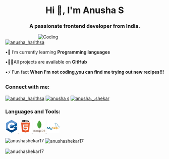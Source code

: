 <h1 align="center">Hi 👋, I'm Anusha S</h1>
<h3 align="center">A passionate frontend developer from India.</h3>
<img align="right" alt="Coding" width="400" src="https://media4.giphy.com/media/RbDKaczqWovIugyJmW/giphy.gif">
<p align="left"> <a href="https://twitter.com/anusha_harithsa" target="blank"><img src="https://img.shields.io/twitter/follow/anusha_harithsa?logo=twitter&style=for-the-badge" alt="anusha_harithsa" /></a> </p>

•🌱 I’m currently learning **Programming languages**

•👩‍🏫All projects are available on **GitHub**

•⚡ Fun fact **When I'm not coding,you can find me trying out new recipes!!!**

<h3 align="left">Connect with me:</h3>
<p align="left">
<a href="https://twitter.com/anusha_harithsa" target="blank"><img align="center" src="https://raw.githubusercontent.com/rahuldkjain/github-profile-readme-generator/master/src/images/icons/Social/twitter.svg" alt="anusha_harithsa" height="30" width="40" /></a>
<a href="https://linkedin.com/in/anusha s" target="blank"><img align="center" src="https://raw.githubusercontent.com/rahuldkjain/github-profile-readme-generator/master/src/images/icons/Social/linked-in-alt.svg" alt="anusha s" height="30" width="40" /></a>
<a href="https://instagram.com/anusha._.shekar" target="blank"><img align="center" src="https://raw.githubusercontent.com/rahuldkjain/github-profile-readme-generator/master/src/images/icons/Social/instagram.svg" alt="anusha._.shekar" height="30" width="40" /></a>
</p>

<h3 align="left">Languages and Tools:</h3>
<p align="left"> <a href="https://www.w3schools.com/cpp/" target="_blank" rel="noreferrer"> <img src="https://raw.githubusercontent.com/devicons/devicon/master/icons/cplusplus/cplusplus-original.svg" alt="cplusplus" width="40" height="40"/> </a> <a href="https://www.w3.org/html/" target="_blank" rel="noreferrer"> <img src="https://raw.githubusercontent.com/devicons/devicon/master/icons/html5/html5-original-wordmark.svg" alt="html5" width="40" height="40"/> </a> <a href="https://www.mongodb.com/" target="_blank" rel="noreferrer"> <img src="https://raw.githubusercontent.com/devicons/devicon/master/icons/mongodb/mongodb-original-wordmark.svg" alt="mongodb" width="40" height="40"/> </a> <a href="https://www.mysql.com/" target="_blank" rel="noreferrer"> <img src="https://raw.githubusercontent.com/devicons/devicon/master/icons/mysql/mysql-original-wordmark.svg" alt="mysql" width="40" height="40"/> </a> </p>

<p><img align="left" src="https://github-readme-stats.vercel.app/api/top-langs?username=anushashekar17&show_icons=true&locale=en&layout=compact" alt="anushashekar17" /></p>

<p>&nbsp;<img align="center" src="https://github-readme-stats.vercel.app/api?username=anushashekar17&show_icons=true&locale=en" alt="anushashekar17" /></p>

<p><img align="center" src="https://github-readme-streak-stats.herokuapp.com/?user=anushashekar17&" alt="anushashekar17" /></p>
